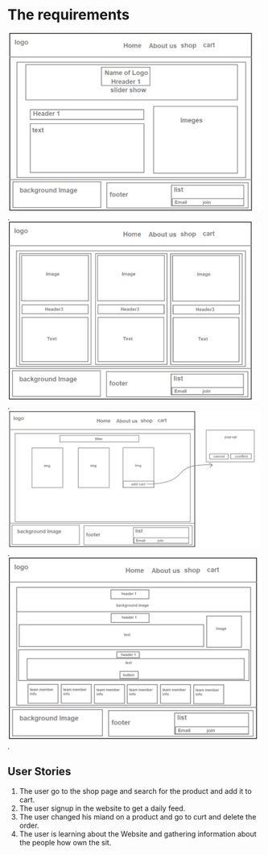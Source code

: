 # The requirements

![main page](https://github.com/Colombiano-Team/Coffee_House/blob/main/Images/wireframe%201.png).
![footer](https://github.com/Colombiano-Team/Coffee_House/blob/main/Images/wireframe%202.png).
![shop](https://github.com/Colombiano-Team/Coffee_House/blob/main/Images/wireframe%203.png).
![about-us](https://github.com/Colombiano-Team/Coffee_House/blob/main/Images/wireframe%204.png).




## User Stories

1. The user go to the shop page and search for the product and add it to cart.
2. The user signup in the website to get a daily feed.
3. The user changed his miand on a product and go to curt and delete the order.
4. The user is learning  about the Website and gathering information about the people how own the sit.
